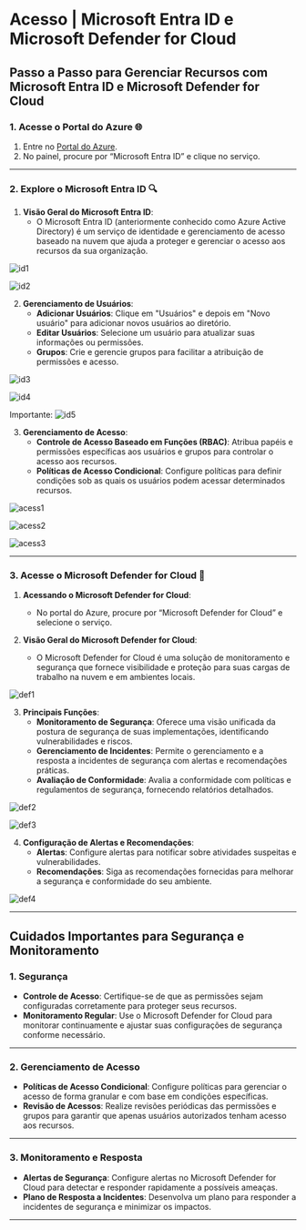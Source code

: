 # Acesso | Microsoft Entra ID e Microsoft Defender for Cloud


## Passo a Passo para Gerenciar Recursos com Microsoft Entra ID e Microsoft Defender for Cloud

### 1. Acesse o Portal do Azure 🌐

1. Entre no [Portal do Azure](https://portal.azure.com).
2. No painel, procure por “Microsoft Entra ID” e clique no serviço.

---

### 2. Explore o Microsoft Entra ID 🔍

1. **Visão Geral do Microsoft Entra ID**:
   - O Microsoft Entra ID (anteriormente conhecido como Azure Active Directory) é um serviço de identidade e gerenciamento de acesso baseado na nuvem que ajuda a proteger e gerenciar o acesso aos recursos da sua organização.

![id1](https://github.com/user-attachments/assets/fe5c3693-5892-43b0-9f0a-8c0a8484a616)

![id2](https://github.com/user-attachments/assets/f9694b30-d411-47c8-a89c-07cb8bd77c7b)

2. **Gerenciamento de Usuários**:
   - **Adicionar Usuários**: Clique em "Usuários" e depois em "Novo usuário" para adicionar novos usuários ao diretório.
   - **Editar Usuários**: Selecione um usuário para atualizar suas informações ou permissões.
   - **Grupos**: Crie e gerencie grupos para facilitar a atribuição de permissões e acesso.

![id3](https://github.com/user-attachments/assets/5b4ca3e9-a700-4ae6-85be-12ac58e35ee2)

![id4](https://github.com/user-attachments/assets/e0e7c8d9-87cd-4612-ad42-4dd8a57a0f72)

Importante:
![id5](https://github.com/user-attachments/assets/a67c65e8-4ffe-4636-92fd-46eb4a325a3e)

3. **Gerenciamento de Acesso**:
   - **Controle de Acesso Baseado em Funções (RBAC)**: Atribua papéis e permissões específicas aos usuários e grupos para controlar o acesso aos recursos.
   - **Políticas de Acesso Condicional**: Configure políticas para definir condições sob as quais os usuários podem acessar determinados recursos.

![acess1](https://github.com/user-attachments/assets/1a45bfea-bbd0-4340-9d93-afadb50cf1f5)

![acess2](https://github.com/user-attachments/assets/de1f2e62-e21e-45fe-a44b-cf4f657189ca)

![acess3](https://github.com/user-attachments/assets/2f1e7208-65bd-4fcc-92a6-01f394010be4)

---

### 3. Acesse o Microsoft Defender for Cloud 🔐

1. **Acessando o Microsoft Defender for Cloud**:
   - No portal do Azure, procure por “Microsoft Defender for Cloud” e selecione o serviço.

2. **Visão Geral do Microsoft Defender for Cloud**:
   - O Microsoft Defender for Cloud é uma solução de monitoramento e segurança que fornece visibilidade e proteção para suas cargas de trabalho na nuvem e em ambientes locais.

![def1](https://github.com/user-attachments/assets/b42707d9-49c3-4c11-8e9a-d1d1427ea3a4)


3. **Principais Funções**:
   - **Monitoramento de Segurança**: Oferece uma visão unificada da postura de segurança de suas implementações, identificando vulnerabilidades e riscos.
   - **Gerenciamento de Incidentes**: Permite o gerenciamento e a resposta a incidentes de segurança com alertas e recomendações práticas.
   - **Avaliação de Conformidade**: Avalia a conformidade com políticas e regulamentos de segurança, fornecendo relatórios detalhados.

![def2](https://github.com/user-attachments/assets/dcc0ed7e-b276-4a6f-bcda-3eba48df8697)

![def3](https://github.com/user-attachments/assets/430a6920-13f7-4f20-87e7-83ed5955fc50)

4. **Configuração de Alertas e Recomendações**:
   - **Alertas**: Configure alertas para notificar sobre atividades suspeitas e vulnerabilidades.
   - **Recomendações**: Siga as recomendações fornecidas para melhorar a segurança e conformidade do seu ambiente.

![def4](https://github.com/user-attachments/assets/c04f06b0-e7cc-482d-83ec-ee4eb288af46)

---

## Cuidados Importantes para Segurança e Monitoramento

### 1. **Segurança**

- **Controle de Acesso**: Certifique-se de que as permissões sejam configuradas corretamente para proteger seus recursos.
- **Monitoramento Regular**: Use o Microsoft Defender for Cloud para monitorar continuamente e ajustar suas configurações de segurança conforme necessário.

---

### 2. **Gerenciamento de Acesso**

- **Políticas de Acesso Condicional**: Configure políticas para gerenciar o acesso de forma granular e com base em condições específicas.
- **Revisão de Acessos**: Realize revisões periódicas das permissões e grupos para garantir que apenas usuários autorizados tenham acesso aos recursos.

---

### 3. **Monitoramento e Resposta**

- **Alertas de Segurança**: Configure alertas no Microsoft Defender for Cloud para detectar e responder rapidamente a possíveis ameaças.
- **Plano de Resposta a Incidentes**: Desenvolva um plano para responder a incidentes de segurança e minimizar os impactos.

---
